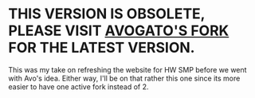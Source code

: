 # THIS VERSION IS OBSOLETE, PLEASE VISIT [AVOGATO'S FORK](https://github.com/AvogatoWizardWhisker/HomeworkSMP) FOR THE LATEST VERSION.
This was my take on refreshing the website for HW SMP before we went with Avo's idea. Either way, I'll be on that rather this one since its more easier to have one active fork instead of 2.
